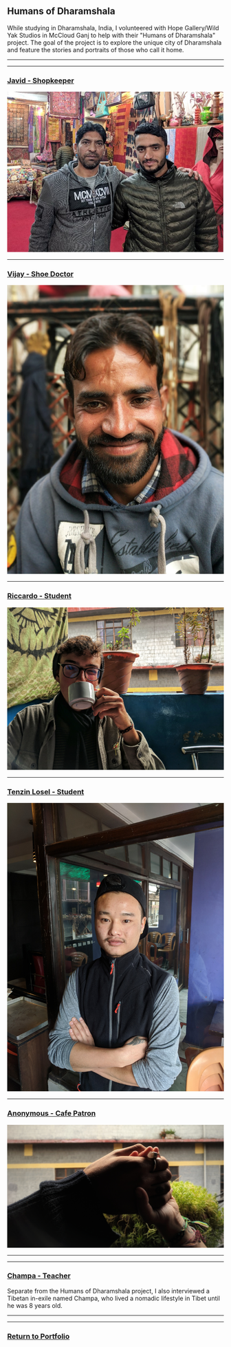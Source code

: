 ## Humans of Dharamshala
While studying in Dharamshala, India, I volunteered with Hope Gallery/Wild Yak Studios in McCloud Ganj to help with their "Humans of Dharamshala" project. The goal of the project is to explore the unique city of Dharamshala and feature the stories and portraits of those who call it home. 

---
---

### [Javid - Shopkeeper](/pages/javid.md)
![Javid](../images/javid.jpg)

---

### [Vijay - Shoe Doctor](/pages/vijay.md)
![Vijay](../images/vijay1.jpg)

---

### [Riccardo - Student](/pages/riccardo.md)
![Riccardo](../images/riccardo.jpeg)

---

### [Tenzin Losel - Student](/pages/tenzin_losel.md)
![Tenzin Losel](../images/tenzin-losel.jpg)

---

### [Anonymous - Cafe Patron](/pages/carpe_diem.md)
![anonymous](../images/carpe-diem.jpeg)

---
---

### [Champa - Teacher](/pages/champa.md)
Separate from the Humans of Dharamshala project, I also interviewed a Tibetan in-exile named Champa, who lived a nomadic lifestyle in Tibet until he was 8 years old.

---
---
### [Return to Portfolio](/index.md)
